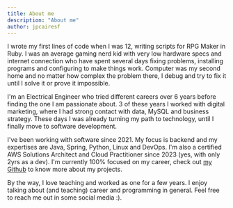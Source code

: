 ```yaml
---
title: About me
description: "About me"
author: jpcairesf
---
```


I wrote my first lines of code when I was 12, writing scripts for RPG Maker in Ruby. I was an average gaming nerd kid with very low hardware specs and internet connection who have spent several days fixing problems, installing programs and configuring to make things work. Computer was my second home and no matter how complex the problem there, I debug and try to fix it until I solve it or prove it impossible.

I'm an Electrical Engineer who tried different careers over 6 years before finding the one I am passionate about. 3 of these years I worked with digital marketing, where I had strong contact with data, MySQL and business strategy. These days I was already turning my path to technology, until I finally move to software development. 

I've been working with software since 2021. My focus is backend and my expertises are Java, Spring, Python, Linux and DevOps. I'm also a certified AWS Solutions Architect and Cloud Practitioner since 2023 (yes, with only 2yrs as a dev). I'm currently 100% focused on my career, check out [my Github](https://github.com/jpcairesf) to know more about my projects.

By the way, I love teaching and worked as one for a few years. I enjoy talking about (and teaching) career and programming in general. Feel free to reach me out in some social media :).
